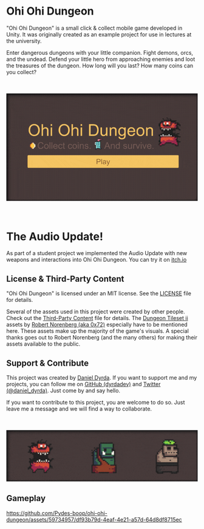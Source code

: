 # Ohi Ohi Dungeon

"Ohi Ohi Dungeon" is a small click & collect mobile game developed in Unity. It was originally created as an example project for use in lectures at the university.

Enter dangerous dungeons with your little companion. Fight demons, orcs, and the undead. Defend your little hero from approaching enemies and loot the treasures of the dungeon. How long will you last? How many coins can you collect?

<p align=center>
    <br>
    <br>
    <a href="./README.md">
        <img src="./Media/ohi_ohi_dungeon_github_preview.gif" alt="Gameplay footage from the game Ohi Ohi Dungeon"/>
    </a>
    <br>
    <br>
    <br>
</p>

# The Audio Update!

As part of a student project we implemented the Audio Update with new weapons and interactions into Ohi Ohi Dungeon. You can try it on [itch.io](https://github.com/Pydes-boop/ohi-ohi-dungeon)

## License & Third-Party Content

"Ohi Ohi Dungeon" is licensed under an MIT license. See the [LICENSE](/LICENSE) file for details.

Several of the assets used in this project were created by other people. Check out the [Third-Party Content](/ThirdPartyContent.md) file for details. The [Dungeon Tileset ii](https://0x72.itch.io/dungeontileset-ii) assets by [Robert Norenberg (aka 0x72)](http://0x72.pl/) especially have to be mentioned here. These assets make up the majority of the game's visuals. A special thanks goes out to Robert Norenberg (and the many others) for making their assets available to the public.

## Support & Contribute

This project was created by [Daniel Dyrda](https://dyrda.page). If you want to support me and my projects, you can follow me on [GitHub (dyrdadev)](https://github.com/dyrdadev) and [Twitter (@daniel_dyrda)](https://twitter.com/daniel_dyrda). Just come by and say hello.

If you want to contribute to this project, you are welcome to do so. Just leave me a message and we will find a way to collaborate.

<p align=center>
    <br>
    <br>
    <a href="./README.md">
        <img src="./Media/Bosses/all_bosses_idle_2.gif" alt="Bosses from the game Ohi Ohi Dungeon"/>
    </a>
</p>

## Gameplay

https://github.com/Pydes-boop/ohi-ohi-dungeon/assets/59734957/df93b79d-4eaf-4e21-a57d-64d8df8715ec
